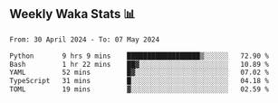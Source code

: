 ## Weekly Waka Stats 📊
<!--START_SECTION:waka-->

```txt
From: 30 April 2024 - To: 07 May 2024

Python       9 hrs 9 mins    ██████████████████▒░░░░░░   72.90 %
Bash         1 hr 22 mins    ██▓░░░░░░░░░░░░░░░░░░░░░░   10.89 %
YAML         52 mins         █▓░░░░░░░░░░░░░░░░░░░░░░░   07.02 %
TypeScript   31 mins         █░░░░░░░░░░░░░░░░░░░░░░░░   04.18 %
TOML         19 mins         ▓░░░░░░░░░░░░░░░░░░░░░░░░   02.59 %
```

<!--END_SECTION:waka-->

<!--

Here are some ideas to get you started:

- 🔭 I’m currently working on (way to add branches committed on)
- 🌱 I’m currently learning Web Frameworks and Machine Learning! (Lisp, JS (react & angular), Python, and __)
- 💬 Ask me about ...
- 📫 How to reach me: 
- 😄 Pronouns: He/Him/His
- ⚡ Fun fact: ...

that-recsys-lab
-->
